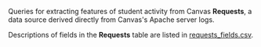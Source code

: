 Queries for extracting features of student activity from Canvas **Requests**, a data source derived directly from Canvas's Apache server logs.

Descriptions of fields in the **Requests** table are listed in [requests_fields.csv](./requests_fields.csv).
